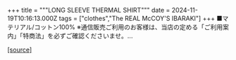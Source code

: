 +++
title = """LONG SLEEVE THERMAL SHIRT"""
date = 2024-11-19T10:16:13.000Z
tags = ["clothes","The REAL McCOY'S IBARAKI"]
+++
■マテリアル/コットン100% ※通信販売ご利用のお客様は、当店の定める「ご利用案内」「特商法」を必ずご確認くださいませ。...

[[source]](https://the-realmccoys.ocnk.net/product/211)
